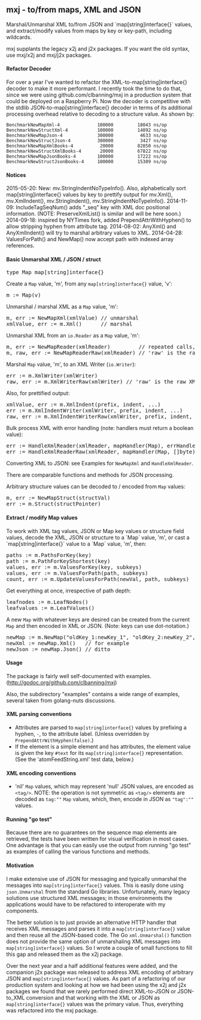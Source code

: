 <h2>mxj - to/from maps, XML and JSON</h2>
Marshal/Unmarshal XML to/from JSON and `map[string]interface{}` values, and extract/modify values from maps by key or key-path, including wildcards.  

mxj supplants the legacy x2j and j2x packages. If you want the old syntax, use mxj/x2j and mxj/j2x packages.

<h4>Refactor Decoder</h4>
For over a year I've wanted to refactor the XML-to-map[string]interface{} decoder to make it more performant.  I recently took the time to do that, since we were using github.com/clbanning/mxj in a production system that could be deployed on a Raspberry Pi.  Now the decoder is competitive with the stdlib JSON-to-map[string]interface{} decoder in terms of its additional processing overhead relative to decoding to a structure value.  As shown by:

	BenchmarkNewMapXml-4         	  100000	     18043 ns/op
	BenchmarkNewStructXml-4      	  100000	     14892 ns/op
	BenchmarkNewMapJson-4        	  300000	      4633 ns/op
	BenchmarkNewStructJson-4     	  300000	      3427 ns/op
	BenchmarkNewMapXmlBooks-4    	   20000	     82850 ns/op
	BenchmarkNewStructXmlBooks-4 	   20000	     67822 ns/op
	BenchmarkNewMapJsonBooks-4   	  100000	     17222 ns/op
	BenchmarkNewStructJsonBooks-4	  100000	     15309 ns/op

<h4>Notices</h4>
	2015-05-20: New: mv.StringIndentNoTypeInfo().
	            Also, alphabetically sort map[string]interface{} values by key to prettify output for mv.Xml(),
	            mv.XmlIndent(), mv.StringIndent(), mv.StringIndentNoTypeInfo().
	2014-11-09: IncludeTagSeqNum() adds "_seq" key with XML doc positional information.
	            (NOTE: PreserveXmlList() is similar and will be here soon.)
	2014-09-18: inspired by NYTimes fork, added PrependAttrWithHyphen() to allow stripping hyphen from attribute tag.
	2014-08-02: AnyXml() and AnyXmlIndent() will try to marshal arbitrary values to XML.
	2014-04-28: ValuesForPath() and NewMap() now accept path with indexed array references.

<h4>Basic Unmarshal XML / JSON / struct</h4>
<pre>type Map map[string]interface{}</pre>

Create a `Map` value, 'm', from any `map[string]interface{}` value, 'v':
<pre>m := Map(v)</pre>

Unmarshal / marshal XML as a `Map` value, 'm':
<pre>m, err := NewMapXml(xmlValue) // unmarshal
xmlValue, err := m.Xml()      // marshal</pre>

Unmarshal XML from an `io.Reader` as a `Map` value, 'm':
<pre>m, err := NewMapReader(xmlReader)         // repeated calls, as with an os.File Reader, will process stream
m, raw, err := NewMapReaderRaw(xmlReader) // 'raw' is the raw XML that was decoded</pre>

Marshal `Map` value, 'm', to an XML Writer (`io.Writer`):
<pre>err := m.XmlWriter(xmlWriter)
raw, err := m.XmlWriterRaw(xmlWriter) // 'raw' is the raw XML that was written on xmlWriter</pre>
   
Also, for prettified output:
<pre>xmlValue, err := m.XmlIndent(prefix, indent, ...)
err := m.XmlIndentWriter(xmlWriter, prefix, indent, ...)
raw, err := m.XmlIndentWriterRaw(xmlWriter, prefix, indent, ...)</pre>

Bulk process XML with error handling (note: handlers must return a boolean value):
<pre>err := HandleXmlReader(xmlReader, mapHandler(Map), errHandler(error))
err := HandleXmlReaderRaw(xmlReader, mapHandler(Map, []byte), errHandler(error, []byte))</pre>

Converting XML to JSON: see Examples for `NewMapXml` and `HandleXmlReader`.

There are comparable functions and methods for JSON processing.

Arbitrary structure values can be decoded to / encoded from `Map` values:
<pre>m, err := NewMapStruct(structVal)
err := m.Struct(structPointer)</pre>

<h4>Extract / modify Map values</h4>
To work with XML tag values, JSON or Map key values or structure field values, decode the XML, JSON
or structure to a `Map` value, 'm', or cast a `map[string]interface{}` value to a `Map` value, 'm', then:
<pre>paths := m.PathsForKey(key)
path := m.PathForKeyShortest(key)
values, err := m.ValuesForKey(key, subkeys)
values, err := m.ValuesForPath(path, subkeys)
count, err := m.UpdateValuesForPath(newVal, path, subkeys)</pre>

Get everything at once, irrespective of path depth:
<pre>leafnodes := m.LeafNodes()
leafvalues := m.LeafValues()</pre>

A new `Map` with whatever keys are desired can be created from the current `Map` and then encoded in XML
or JSON. (Note: keys can use dot-notation.)
<pre>newMap := m.NewMap("oldKey_1:newKey_1", "oldKey_2:newKey_2", ..., "oldKey_N:newKey_N")
newXml := newMap.Xml()   // for example
newJson := newMap.Json() // ditto</pre>

<h4>Usage</h4>

The package is fairly well self-documented with examples. (http://godoc.org/github.com/clbanning/mxj)

Also, the subdirectory "examples" contains a wide range of examples, several taken from golang-nuts discussions.

<h4>XML parsing conventions</h4>

   - Attributes are parsed to `map[string]interface{}` values by prefixing a hyphen, `-`,
     to the attribute label. (Unless overridden by `PrependAttrWithHyphen(false)`.)
   - If the element is a simple element and has attributes, the element value
     is given the key `#text` for its `map[string]interface{}` representation.  (See
     the 'atomFeedString.xml' test data, below.)

<h4>XML encoding conventions</h4>

   - 'nil' `Map` values, which may represent 'null' JSON values, are encoded as `<tag/>`.
      NOTE: the operation is not symmetric as `<tag/>` elements are decoded as `tag:""` `Map` values,
            which, then, encode in JSON as `"tag":""` values.

<h4>Running "go test"</h4>

Because there are no guarantees on the sequence map elements are retrieved, the tests have been 
written for visual verification in most cases.  One advantage is that you can easily use the 
output from running "go test" as examples of calling the various functions and methods.

<h4>Motivation</h4>

I make extensive use of JSON for messaging and typically unmarshal the messages into
`map[string]interface{}` values.  This is easily done using `json.Unmarshal` from the
standard Go libraries.  Unfortunately, many legacy solutions use structured
XML messages; in those environments the applications would have to be refactored to
interoperate with my components.

The better solution is to just provide an alternative HTTP handler that receives
XML messages and parses it into a `map[string]interface{}` value and then reuse
all the JSON-based code.  The Go `xml.Unmarshal()` function does not provide the same
option of unmarshaling XML messages into `map[string]interface{}` values. So I wrote
a couple of small functions to fill this gap and released them as the x2j package.

Over the next year and a half additional features were added, and the companion j2x
package was released to address XML encoding of arbitrary JSON and `map[string]interface{}`
values.  As part of a refactoring of our production system and looking at how we had been
using the x2j and j2x packages we found that we rarely performed direct XML-to-JSON or
JSON-to_XML conversion and that working with the XML or JSON as `map[string]interface{}`
values was the primary value.  Thus, everything was refactored into the mxj package.

